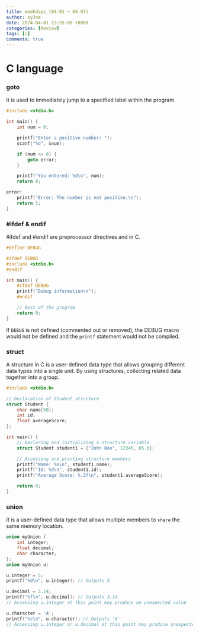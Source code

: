 ```yaml
---
title: weekdays_(04.01 ~ 04.07)
author: syJoe
date: 2024-04-01 23:55:00 +0800
categories: [Review]
tags: [c]
comments: true
---
```


# C language

### goto

It is used to immediately jump to a specified label within the program. 

```c
#include <stdio.h>

int main() {
    int num = 0;

    printf("Enter a positive number: ");
    scanf("%d", &num);

    if (num <= 0) {
        goto error;
    }

    printf("You entered: %d\n", num);
    return 0;

error:
    printf("Error: The number is not positive.\n");
    return 1;
}
```

### #ifdef & endif

#ifdef and #endif are preprocessor directives and in C.

```c
#define DEBUG

#ifdef DEBUG
#include <stdio.h>
#endif

int main() {
    #ifdef DEBUG
    printf("Debug information\n");
    #endif

    // Rest of the program
    return 0;
}
```
If `DEBUG` is not defined (commented out or removed), the DEBUG macro would not be defined and the `printf` statement would not be compiled.

### struct

A structure in C is a user-defined data type that allows grouping different data types into a single unit. By using structures, collecting related data together into a group.

```c
#include <stdio.h>

// Declaration of Student structure
struct Student {
    char name[50];
    int id;
    float averageScore;
};

int main() {
    // Declaring and initializing a structure variable
    struct Student student1 = {"John Doe", 12345, 85.6};

    // Accessing and printing structure members
    printf("Name: %s\n", student1.name);
    printf("ID: %d\n", student1.id);
    printf("Average Score: %.2f\n", student1.averageScore);

    return 0;
}
```

### union

It is a user-defined data type that allows multiple members to `share` the same memory location.

```c
union myUnion {
    int integer;
    float decimal;
    char character;
};
union myUnion u;

u.integer = 5;
printf("%d\n", u.integer); // Outputs 5

u.decimal = 3.14;
printf("%f\n", u.decimal); // Outputs 3.14
// Accessing u.integer at this point may produce an unexpected value

u.character = 'A';
printf("%c\n", u.character); // Outputs 'A'
// Accessing u.integer or u.decimal at this point may produce unexpected values
```

